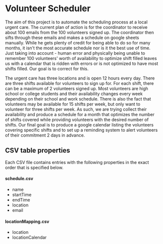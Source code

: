# Volunteer Scheduler
The aim of this project is to automate the scheduling process at a local urgent care. The current plan of action is for the coordinator to receive about 100 emails from the 100 volunteers signed up. The coordinator then sifts through these emails and makes a schedule on google sheets manually. While he gets plenty of credit for being able to do so for many months, it isn't the most accurate schedule nor is it the best use of time. Just taking into account - human error and physically being unable to remember 100 volunteers' worth of availability to optimize shift filled leaves us with a calendar that is ridden with errors or is not optimized to have most shifts filled. Our goal is to correct for this.

The urgent care has three locations and is open 12 hours every day. There are three shifts available for volunteers to sign up for. For each shift, there can be a maximum of 2 volunteers signed up. Most volunteers are high school or college students and their availability changes every week depending on their school and work schedule. There is also the fact that volunteers may be available for 15 shifts per week, but only want to volunteer for three shifts per week. As such, we are trying collect their availability and produce a schedule for a month that optimizes the number of shifts covered while providing volunteers with the desired number of shifts. Our final goal is to produce a google calendar listing the volunteers covering specific shifts and to set up a reminding system to alert volunteers of their commitment 2 days in advance. 


## CSV table properties
Each CSV file contains entries with the following properties in the exact order that is specified below.

#### schedule.csv
- name
- startTime
- endTime
- location
- email

#### locationMapping.csv
- location
- locationCalendar


